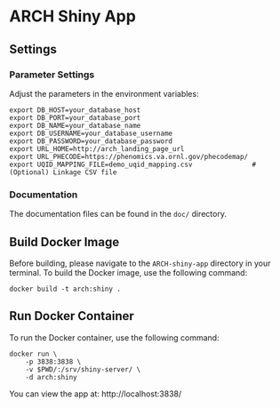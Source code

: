 # ARCH Shiny App

## Settings

### Parameter Settings

Adjust the parameters in the environment variables:

```
export DB_HOST=your_database_host
export DB_PORT=your_database_port
export DB_NAME=your_database_name
export DB_USERNAME=your_database_username
export DB_PASSWORD=your_database_password
export URL_HOME=http://arch_landing_page_url
export URL_PHECODE=https://phenomics.va.ornl.gov/phecodemap/
export UQID_MAPPING_FILE=demo_uqid_mapping.csv               # (Optional) Linkage CSV file
```

### Documentation

The documentation files can be found in the `doc/` directory.

## Build Docker Image

Before building, please navigate to the `ARCH-shiny-app` directory in your terminal. To build the Docker image, use the following command:

```
docker build -t arch:shiny .
```

## Run Docker Container

To run the Docker container, use the following command:

```
docker run \
    -p 3838:3838 \
    -v $PWD/:/srv/shiny-server/ \
    -d arch:shiny
```

You can view the app at: http://localhost:3838/

